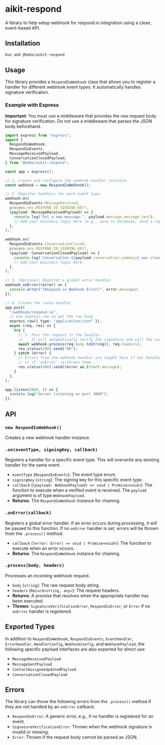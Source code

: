 # aikit-respond

A library to help setup webhook for respond.io integration using a clean, event-based API.

## Installation

```bash
bun add @hebo/aikit-respond
```

## Usage

This library provides a `RespondIoWebhook` class that allows you to register a handler for different webhook event types. It automatically handles signature verification.

### Example with Express

**Important**: You must use a middleware that provides the raw request body for signature verification. Do not use a middleware that parses the JSON body beforehand.

```ts
import express from "express";
import {
  RespondIoWebhook,
  RespondIoEvents,
  MessageReceivedPayload,
  ConversationClosedPayload,
} from "@hebo/aikit-respond";

const app = express();

// 1. Create and configure the webhook handler instance.
const webhook = new RespondIoWebhook();

// 2. Register handlers for each event type.
webhook.on(
  RespondIoEvents.MessageReceived,
  process.env.RESPOND_IO_SIGNING_KEY!,
  (payload: MessageReceivedPayload) => {
    console.log("Got a new message:", payload.message.message.text);
    // Add your business logic here (e.g., save to database, send a reply).
  },
);

webhook.on(
  RespondIoEvents.ConversationClosed,
  process.env.RESPOND_IO_SIGNING_KEY!,
  (payload: ConversationClosedPayload) => {
    console.log(`Conversation ${payload.conversation.summary} was closed.`);
    // Add your business logic here.
  },
);

// 3. (Optional) Register a global error handler.
webhook.onError((error) => {
  console.error("[Respond.io Webhook Error]", error.message);
});

// 4. Create the route handler.
app.post(
  "/webhook/respond-io",
  // Use express.raw to get the raw body
  express.raw({ type: "application/json" }),
  async (req, res) => {
    try {
      // 5. Pass the request to the handler.
      //    It will automatically verify the signature and call the correct callback.
      await webhook.process(req.body.toString(), req.headers);
      res.status(200).send("OK");
    } catch (error) {
      // Errors from the webhook handler are caught here if not handled by `onError`
      // or if `onError` re-throws them.
      res.status(400).send((error as Error).message);
    }
  },
);

app.listen(3000, () => {
  console.log("Server listening on port 3000");
});
```

## API

### `new RespondIoWebhook()`

Creates a new webhook handler instance.

### `.on(eventType, signingKey, callback)`

Registers a handler for a specific event type. This will overwrite any existing handler for the same event.

- `eventType` (`RespondIoEvents`): The event type enum.
- `signingKey` (`string`): The signing key for this specific event type.
- `callback` (`(payload: WebhookPayload) => void | Promise<void>`): The function to execute when a verified event is received. The `payload` argument is of type `WebhookPayload`.
- **Returns**: The `RespondIoWebhook` instance for chaining.

### `.onError(callback)`

Registers a global error handler. If an error occurs during processing, it will be passed to this function. If no `onError` handler is set, errors will be thrown from the `.process()` method.

- `callback` (`(error: Error) => void | Promise<void>`): The function to execute when an error occurs.
- **Returns**: The `RespondIoWebhook` instance for chaining.

### `.process(body, headers)`

Processes an incoming webhook request.

- `body` (`string`): The raw request body string.
- `headers` (`Record<string, any>`): The request headers.
- **Returns**: A promise that resolves when the appropriate handler has been executed.
- **Throws**: `SignatureVerificationError`, `RespondIoError`, or `Error` if no `onError` handler is registered.

## Exported Types

In addition to `RespondIoWebhook`, `RespondIoEvents`, `EventHandler`, `ErrorHandler`, `HandlerConfig`, `WebhookConfig`, and `WebhookPayload`, the following specific payload interfaces are also exported for direct use:

- `MessageReceivedPayload`
- `MessageSentPayload`
- `ContactAssigneeUpdatedPayload`
- `ConversationClosedPayload`

## Errors

The library can throw the following errors from the `.process()` method if they are not handled by an `onError` callback:

- `RespondIoError`: A generic error, e.g., if no handler is registered for an event.
- `SignatureVerificationError`: Thrown when the webhook signature is invalid or missing.
- `Error`: Thrown if the request body cannot be parsed as JSON.
